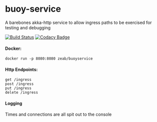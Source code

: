 # buoy-service
A barebones akka-http service to allow ingress paths to be exercised for testing and debugging

[![Build Status](https://travis-ci.org/zeab/buoy-service.svg?branch=master)](https://travis-ci.org/zeab/buoy-service)
[![Codacy Badge](https://api.codacy.com/project/badge/Grade/b07eeae174e040ba8717f45c43ed8b2e)](https://www.codacy.com/app/zeab/buoy-service?utm_source=github.com&amp;utm_medium=referral&amp;utm_content=zeab/buoy-service&amp;utm_campaign=Badge_Grade)

#### Docker:
```docker
docker run -p 8080:8080 zeab/buoyservice
```

#### Http Endpoints:
```http
get /ingress
post /ingress
put /ingress
delete /ingress
```

#### Logging
Times and connections are all spit out to the console 
